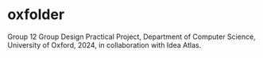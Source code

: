 # oxfolder

Group 12 Group Design Practical Project, Department of Computer Science, University of Oxford, 2024, in collaboration with Idea Atlas.
